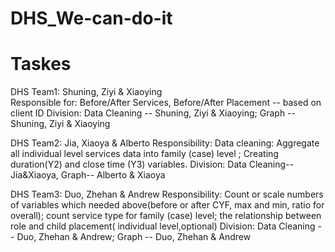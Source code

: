 # DHS_We-can-do-it
# Taskes
DHS Team1: Shuning, Ziyi & Xiaoying  
Responsible for: Before/After Services, Before/After Placement  -- based on client ID
Division: Data Cleaning -- Shuning, Ziyi & Xiaoying; Graph -- Shuning, Ziyi & Xiaoying 

DHS Team2: Jia, Xiaoya & Alberto
Responsibility: Data cleaning: Aggregate all individual level services data into family (case) level ; Creating duration(Y2) and close time (Y3) variables.
Division: Data Cleaning--Jia&Xiaoya, Graph-- Alberto & Xiaoya

DHS Team3: Duo, Zhehan & Andrew
Responsibility: Count or scale numbers of variables which needed above(before or after CYF, max and min, ratio for overall); count service type for family (case) level; the relationship between role and child placement( individual level,optional)
Division: Data Cleaning -- Duo, Zhehan & Andrew; Graph -- Duo, Zhehan & Andrew


